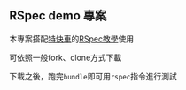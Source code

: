 ## RSpec demo 專案

本專案搭配[特快車](http://motion-express.com)的[RSpec教學](http://motion-express.com/trainings/rspec-rails-1)使用

可依照一般fork、clone方式下載

下載之後，跑完`bundle`即可用`rspec`指令進行測試